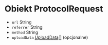 # Obiekt ProtocolRequest

* `url` String
* `referrer` String
* `method` String
* `uploadData` [UploadData[]](upload-data.md) (opcjonalne)
